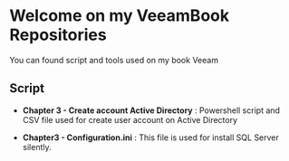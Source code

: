 # **Welcome on my VeeamBook Repositories**

You can found script and tools used on my book Veeam 

## Script

* **Chapter 3 - Create account Active Directory** : Powershell script and CSV file used for create user account on Active Directory

* **Chapter3 - Configuration.ini** : This file is used for install SQL Server silently.
